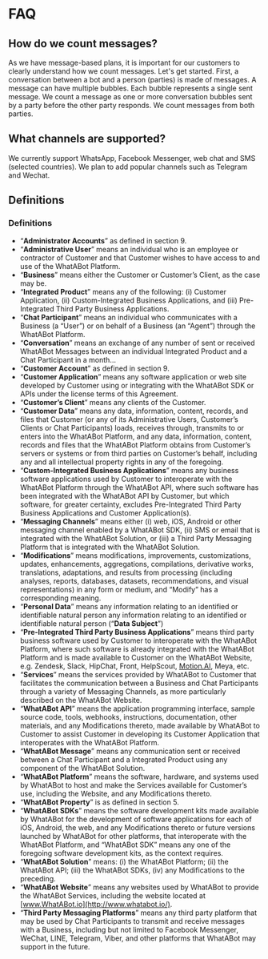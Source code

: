 # FAQ

## How do we count messages?

As we have message-based plans, it is important for our customers to clearly understand how we count messages.  Let's get started.  First, a conversation between a bot and a person \(parties\) is made of messages.  A message can have multiple bubbles.  Each bubble represents a single sent message.  We count a message as one or more conversation bubbles sent by a party before the other party responds.  We count messages from both parties.

## What channels are supported?

We currently support WhatsApp, Facebook Messenger, web  chat and SMS \(selected countries\).   We plan to add popular channels such as Telegram and Wechat.

## Definitions



### Definitions <a id="definitions"></a>

* “**Administrator Accounts**” as defined in section 9.
* “**Administrative User**” means an individual who is an employee or contractor of Customer and that Customer wishes to have access to and use of the WhatABot Platform.
* “**Business**” means either the Customer or Customer’s Client, as the case may be.
* “**Integrated Product**” means any of the following: \(i\) Customer Application, \(ii\) Custom-Integrated Business Applications, and \(iii\) Pre-Integrated Third Party Business Applications.
* “**Chat Participant**” means an individual who communicates with a Business \(a “User”\) or on behalf of a Business \(an “Agent”\) through the WhatABot Platform.
* “**Conversation**” means an exchange of any number of sent or received WhatABot Messages between an individual Integrated Product and a Chat Participant in a month…
* “**Customer Account**” as defined in section 9.
* “**Customer Application**” means any software application or web site developed by Customer using or integrating with the WhatABot SDK or APIs under the license terms of this Agreement.
* “**Customer’s Client**” means any clients of the Customer.
* “**Customer Data**” means any data, information, content, records, and files that Customer \(or any of its Administrative Users, Customer’s Clients or Chat Participants\) loads, receives through, transmits to or enters into the WhatABot Platform, and any data, information, content, records and files that the WhatABot Platform obtains from Customer’s servers or systems or from third parties on Customer’s behalf, including any and all intellectual property rights in any of the foregoing.
* “**Custom-Integrated Business Applications**” means any business software applications used by Customer to interoperate with the WhatABot Platform through the WhatABot API, where such software has been integrated with the WhatABot API by Customer, but which software, for greater certainty, excludes Pre-Integrated Third Party Business Applications and Customer Application\(s\).
* “**Messaging Channels**” means either \(i\) web, iOS, Android or other messaging channel enabled by a WhatABot SDK, \(ii\) SMS or email that is integrated with the WhatABot Solution, or \(iii\) a Third Party Messaging Platform that is integrated with the WhatABot Solution.
* “**Modifications**” means modifications, improvements, customizations, updates, enhancements, aggregations, compilations, derivative works, translations, adaptations, and results from processing \(including analyses, reports, databases, datasets, recommendations, and visual representations\) in any form or medium, and “Modify” has a corresponding meaning.
* “**Personal Data**” means any information relating to an identified or identifiable natural person any information relating to an identified or identifiable natural person \(“**Data Subject**”\)
* “**Pre-Integrated Third Party Business Applications**” means third party business software used by Customer to interoperate with the WhatABot Platform, where such software is already integrated with the WhatABot Platform and is made available to Customer on the WhatABot Website, e.g. Zendesk, Slack, HipChat, Front, HelpScout, [Motion.AI](http://motion.ai/), Meya, etc.
* “**Services**” means the services provided by WhatABot to Customer that facilitates the communication between a Business and Chat Participants through a variety of Messaging Channels, as more particularly described on the WhatABot Website.
* “**WhatABot API**” means the application programming interface, sample source code, tools, webhooks, instructions, documentation, other materials, and any Modifications thereto, made available by WhatABot to Customer to assist Customer in developing its Customer Application that interoperates with the WhatABot Platform.
* “**WhatABot Message**” means any communication sent or received between a Chat Participant and a Integrated Product using any component of the WhatABot Solution.
* “**WhatABot Platform**” means the software, hardware, and systems used by WhatABot to host and make the Services available for Customer’s use, including the Website, and any Modifications thereto.
* “**WhatABot Property**” is as defined in section 5.
* “**WhatABot SDKs**” means the software development kits made available by WhatABot for the development of software applications for each of iOS, Android, the web, and any Modifications thereto or future versions launched by WhatABot for other platforms, that interoperate with the WhatABot Platform, and “WhatABot SDK” means any one of the foregoing software development kits, as the context requires.
* “**WhatABot Solution**” means: \(i\) the WhatABot Platform; \(ii\) the WhatABot API; \(iii\) the WhatABot SDKs, \(iv\) any Modifications to the preceding.
* “**WhatABot Website**” means any websites used by WhatABot to provide the WhatABot Services, including the website located at [www.WhatABot.io](http://www.whatabot.io/).
* “**Third Party Messaging Platforms**” means any third party platform that may be used by Chat Participants to transmit and receive messages with a Business, including but not limited to Facebook Messenger, WeChat, LINE, Telegram, Viber, and other platforms that WhatABot may support in the future.

